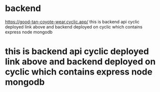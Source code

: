 # backend
https://good-tan-coyote-wear.cyclic.app/
this is backend api cyclic deployed link above and backend deployed on cyclic which contains express node mongodb
<h1>this is backend api cyclic deployed link above and backend deployed on cyclic which contains express node mongodb
</h1>
